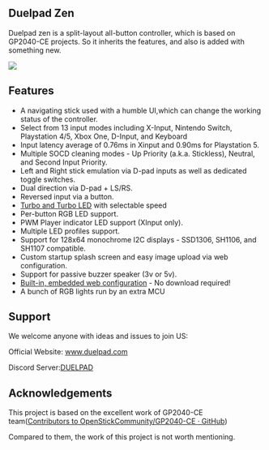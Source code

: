 ## **Duelpad Zen**

Duelpad zen is a split-layout all-button controller, which is based on GP2040-CE projects. So it inherits the features, and also is added with something new.

![](https://github.com/duelpadarcade/Duelpad-Zen/blob/main/8.jpg)





## **Features**

- A navigating stick used with a humble UI,which can change the working status of the controller.
- Select from 13 input modes including X-Input, Nintendo Switch, Playstation 4/5, Xbox One, D-Input, and Keyboard
- Input latency average of 0.76ms in Xinput and 0.90ms for Playstation 5.
- Multiple SOCD cleaning modes - Up Priority (a.k.a. Stickless), Neutral, and Second Input Priority.
- Left and Right stick emulation via D-pad inputs as well as dedicated toggle switches.
- Dual direction via D-pad + LS/RS.
- Reversed input via a button.
- [Turbo and Turbo LED](https://gp2040-ce.info/add-ons/turbo) with selectable speed
- Per-button RGB LED support.
- PWM Player indicator LED support (XInput only).
- Multiple LED profiles support.
- Support for 128x64 monochrome I2C displays - SSD1306, SH1106, and SH1107 compatible.
- Custom startup splash screen and easy image upload via web configuration.
- Support for passive buzzer speaker (3v or 5v).
- [Built-in, embedded web configuration](https://gp2040-ce.info/web-configurator) - No download required!
- A bunch of RGB lights run by an extra MCU



## Support

We welcome anyone with ideas and issues to join US:

Official Website: www.duelpad.com

Discord Server:[DUELPAD](https://discord.gg/BXeWntUJ8B)





## Acknowledgements

This project is based on the excellent work of GP2040-CE team([Contributors to OpenStickCommunity/GP2040-CE · GitHub](https://github.com/OpenStickCommunity/GP2040-CE/graphs/contributors))

Compared to them, the work of this project is not worth mentioning.
































